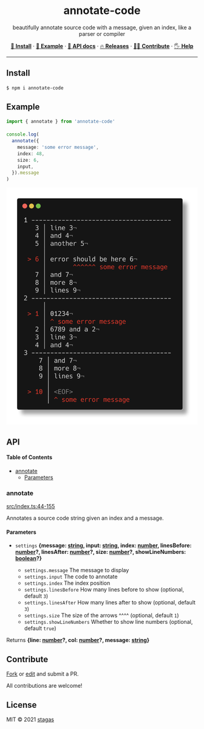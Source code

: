 <h1 align="center">annotate-code</h1>

<p align="center">
beautifully annotate source code with a message, given an index, like a parser or compiler
</p>

<p align="center">
   <a href="#install">        🔧 <strong>Install</strong></a>
 · <a href="#example">        🧩 <strong>Example</strong></a>
 · <a href="#api">            📜 <strong>API docs</strong></a>
 · <a href="https://github.com/stagas/annotate-code/releases"> 🔥 <strong>Releases</strong></a>
 · <a href="#contribute">     💪🏼 <strong>Contribute</strong></a>
 · <a href="https://github.com/stagas/annotate-code/issues">   🖐️ <strong>Help</strong></a>
</p>

***

## Install

```sh
$ npm i annotate-code
```

## Example

```ts
import { annotate } from 'annotate-code'

console.log(
  annotate({
    message: 'some error message',
    index: 48,
    size: 6,
    input,
  }).message
)
```

<img src="demo.png">

## API

<!-- Generated by documentation.js. Update this documentation by updating the source code. -->

#### Table of Contents

*   [annotate](#annotate)
    *   [Parameters](#parameters)

### annotate

[src/index.ts:44-155](https://github.com/stagas/annotate-code/blob/24f21ac6f7ca15849a13a7dc3d2928995df903f3/src/index.ts#L44-L155 "Source code on GitHub")

Annotates a source code string given an index and a message.

#### Parameters

*   `settings` **{message: [string](https://developer.mozilla.org/docs/Web/JavaScript/Reference/Global_Objects/String), input: [string](https://developer.mozilla.org/docs/Web/JavaScript/Reference/Global_Objects/String), index: [number](https://developer.mozilla.org/docs/Web/JavaScript/Reference/Global_Objects/Number), linesBefore: [number](https://developer.mozilla.org/docs/Web/JavaScript/Reference/Global_Objects/Number)?, linesAfter: [number](https://developer.mozilla.org/docs/Web/JavaScript/Reference/Global_Objects/Number)?, size: [number](https://developer.mozilla.org/docs/Web/JavaScript/Reference/Global_Objects/Number)?, showLineNumbers: [boolean](https://developer.mozilla.org/docs/Web/JavaScript/Reference/Global_Objects/Boolean)?}**&#x20;

    *   `settings.message`  The message to display
    *   `settings.input`  The code to annotate
    *   `settings.index`  The index position
    *   `settings.linesBefore`  How many lines before to show (optional, default `3`)
    *   `settings.linesAfter`  How many lines after to show (optional, default `3`)
    *   `settings.size`  The size of the arrows ^^^^ (optional, default `1`)
    *   `settings.showLineNumbers`  Whether to show line numbers (optional, default `true`)

Returns **{line: [number](https://developer.mozilla.org/docs/Web/JavaScript/Reference/Global_Objects/Number)?, col: [number](https://developer.mozilla.org/docs/Web/JavaScript/Reference/Global_Objects/Number)?, message: [string](https://developer.mozilla.org/docs/Web/JavaScript/Reference/Global_Objects/String)}**&#x20;

## Contribute

[Fork](https://github.com/stagas/annotate-code/fork) or
[edit](https://github.dev/stagas/annotate-code) and submit a PR.

All contributions are welcome!

## License

MIT © 2021
[stagas](https://github.com/stagas)
